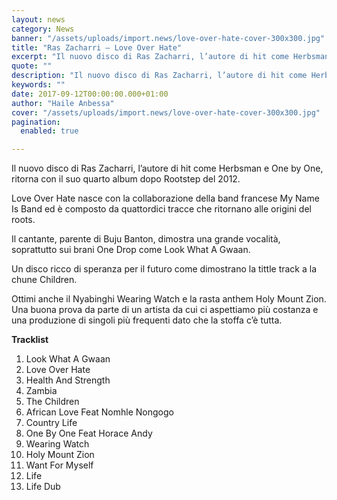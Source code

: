 ```yaml
---
layout: news
category: News
banner: "/assets/uploads/import.news/love-over-hate-cover-300x300.jpg"
title: "Ras Zacharri – Love Over Hate"
excerpt: "Il nuovo disco di Ras Zacharri, l’autore di hit come Herbsman e One by One, ritorna con il suo quarto album dopo Rootstep del 2012. Love Over Hate nasce con la collaborazione della band francese My Name Is Band ed è composto da quattordici tracce che ritornano alle origini del roots. Il cantante, parente di [&hellip"
quote: ""
description: "Il nuovo disco di Ras Zacharri, l’autore di hit come Herbsman e One by One, ritorna con il suo quarto album dopo Rootstep del 2012. Love Over Hate nasce con la collaborazione della band francese My Name Is Band ed è composto da quattordici tracce che ritornano alle origini del roots. Il cantante, parente di [&hellip"
keywords: ""
date: 2017-09-12T00:00:00.000+01:00
author: "Haile Anbessa"
cover: "/assets/uploads/import.news/love-over-hate-cover-300x300.jpg"
pagination:
  enabled: true

---
```


Il nuovo disco di Ras Zacharri, l’autore di hit come Herbsman e One by One, ritorna con il suo quarto album dopo Rootstep del 2012.

Love Over Hate nasce con la collaborazione della band francese My Name Is Band ed è composto da quattordici tracce che ritornano alle origini del roots.

Il cantante, parente di Buju Banton, dimostra una grande vocalità, soprattutto sui brani One Drop come Look What A Gwaan.

Un disco ricco di speranza per il futuro come dimostrano la tittle track a la chune Children.

Ottimi anche il Nyabinghi Wearing Watch e la rasta anthem Holy Mount Zion.  
Una buona prova da parte di un artista da cui ci aspettiamo più costanza e una produzione di singoli più frequenti dato che la stoffa c’è tutta.

**Tracklist**

1. Look What A Gwaan
2. Love Over Hate
3. Health And Strength
4. Zambia
5. The Children
6. African Love Feat Nomhle Nongogo
7. Country Life
8. One By One Feat Horace Andy
9. Wearing Watch
10. Holy Mount Zion
11. Want For Myself
12. Life
13. Life Dub
